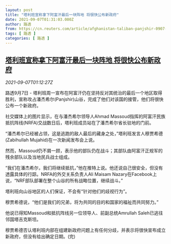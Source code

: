 ```yaml
---
layout: post
title: "塔利班宣称拿下阿富汗最后一块阵地 将很快公布新政府"
date: 2021-09-07T01:31:03.000Z
author: 路透
from: https://cn.reuters.com/article/afghanistan-taliban-panjshir-0907-idCNKBS2G3028
tags: [ 路透 ]
categories: [ 路透 ]
---
```

<!--1630978263000-->
[塔利班宣称拿下阿富汗最后一块阵地 将很快公布新政府](https://cn.reuters.com/article/afghanistan-taliban-panjshir-0907-idCNKBS2G3028)
------

<div>
<div><i>2021-09-07T01:12:27Z</i></div><p>路透9月7日 - 塔利班周一宣布在阿富汗仍在坚持反对其统治的最后一个地区取得胜利，宣称攻占潘杰希尔(Panjshir)山谷，完成了他们对该国的接管，他们将很快公布一个新政府。</p><p>社交媒体上的图片显示，在与潘杰希尔领导人Ahmad Massoud指挥的阿富汗民族抵抗阵线(NRFA)交战数日后，塔利班成员站在了潘杰希尔省长驻地的门前。</p><p>“潘杰希尔已经被占领，这是逃跑的敌人最后的藏身之处，”塔利班发言人穆贾希德(Zabihullah Mujahid)在一次新闻发布会上说。</p><p>然而，Massoud仍不屑一顾，表示他的部队仍在战斗；其部队由阿富汗正规军的残余部队以及当地民兵战士组成。</p><p>“我们在潘杰希尔，我们将继续抵抗，”他在推特上说。他还说自己很安全，但没有透露具体的行踪。NRFA的外交关系负责人Ali Maisam Nazary在Facebook上说，“NRF部队部署在整个山谷的所有战略位置，继续战斗。”</p><p>塔利班向山谷地区的人们保证，不会有“针对他们的歧视行为”。</p><p>穆贾希德说，“他们是我们的兄弟，将为共同的目的和国家的福祉而共同努力。”</p><p>他说已得知Massoud和抵抗阵线另一位领导人、前副总统Amrullah Saleh已逃往邻国塔吉克斯坦。</p><p>穆贾希德否认塔利班内部在组建新政府问题上有任何分歧，并表示将很快宣布成立新政府，但没有给出确定日期。(完)</p>
</div>
